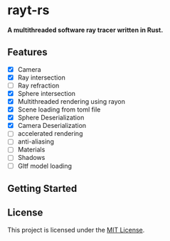 # rayt-rs

**A multithreaded software ray tracer written in Rust.**

## Features
- [x] Camera
- [x] Ray intersection
- [ ] Ray refraction
- [x] Sphere intersection
- [x] Multithreaded rendering using rayon
- [x] Scene loading from toml file
- [x] Sphere Deserialization
- [x] Camera Deserialization
- [ ] accelerated rendering
- [ ] anti-aliasing
- [ ] Materials
- [ ] Shadows
- [ ] Gltf model loading

## Getting Started

## License

This project is licensed under the [MIT License][License].

[License]: ./LICENSE
